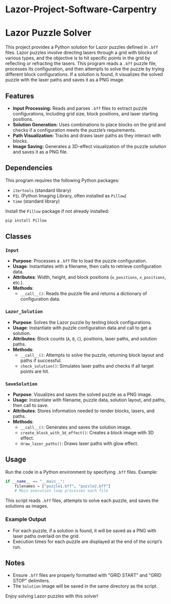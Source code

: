 # Lazor-Project-Software-Carpentry
# Lazor Puzzle Solver

This project provides a Python solution for Lazor puzzles defined in `.bff` files. Lazor puzzles involve directing lasers through a grid with blocks of various types, and the objective is to hit specific points in the grid by reflecting or refracting the lasers. This program reads a `.bff` puzzle file, processes its configuration, and then attempts to solve the puzzle by trying different block configurations. If a solution is found, it visualizes the solved puzzle with the laser paths and saves it as a PNG image.

## Features

- **Input Processing:** Reads and parses `.bff` files to extract puzzle configurations, including grid size, block positions, and laser starting positions.
- **Solution Generation:** Uses combinations to place blocks on the grid and checks if a configuration meets the puzzle’s requirements.
- **Path Visualization:** Tracks and draws laser paths as they interact with blocks.
- **Image Saving:** Generates a 3D-effect visualization of the puzzle solution and saves it as a PNG file.

## Dependencies

This program requires the following Python packages:
- `itertools` (standard library)
- `PIL` (Python Imaging Library, often installed as `Pillow`)
- `time` (standard library)

Install the `Pillow` package if not already installed:
```bash
pip install Pillow
```

## Classes

### `Input`

- **Purpose**: Processes a `.bff` file to load the puzzle configuration.
- **Usage**: Instantiates with a filename, then calls to retrieve configuration data.
- **Attributes**: Width, height, and block positions (`o_positions`, `x_positions`, etc.).
- **Methods**: 
  - `__call__()`: Reads the puzzle file and returns a dictionary of configuration data.

### `Lazor_Solution`

- **Purpose**: Solves the Lazor puzzle by testing block configurations.
- **Usage**: Instantiate with puzzle configuration data and call to get a solution.
- **Attributes**: Block counts (`A`, `B`, `C`), positions, laser paths, and solution paths.
- **Methods**:
  - `__call__()`: Attempts to solve the puzzle, returning block layout and paths if successful.
  - `check_solution()`: Simulates laser paths and checks if all target points are hit.

### `SaveSolution`

- **Purpose**: Visualizes and saves the solved puzzle as a PNG image.
- **Usage**: Instantiate with filename, puzzle data, solution layout, and paths, then call to save.
- **Attributes**: Stores information needed to render blocks, lasers, and paths.
- **Methods**:
  - `__call__()`: Generates and saves the solution image.
  - `create_block_with_3d_effect()`: Creates a block image with 3D effect.
  - `draw_lazor_paths()`: Draws laser paths with glow effect.

## Usage

Run the code in a Python environment by specifying `.bff` files. Example:
```python
if __name__ == "__main__":
    filenames = ["puzzle1.bff", "puzzle2.bff"]
    # Main execution loop processes each file
```

This script reads `.bff` files, attempts to solve each puzzle, and saves the solutions as images.

### Example Output

- For each puzzle, if a solution is found, it will be saved as a PNG with laser paths overlaid on the grid.
- Execution times for each puzzle are displayed at the end of the script’s run.

## Notes

- Ensure `.bff` files are properly formatted with "GRID START" and "GRID STOP" delimiters.
- The `Solution` image will be saved in the same directory as the script.
  
Enjoy solving Lazor puzzles with this solver!
